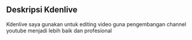 ## Deskripsi Kdenlive

Kdenlive saya gunakan untuk editing video guna pengembangan channel youtube menjadi lebih baik dan profesional